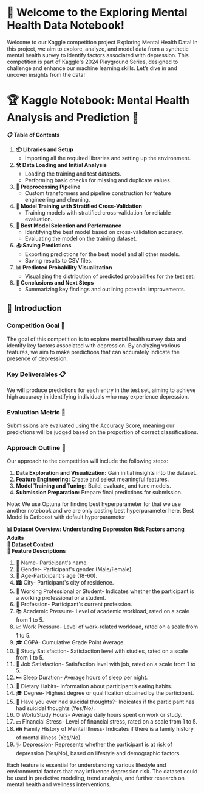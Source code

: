# 🧠 Welcome to the Exploring Mental Health Data Notebook!
Welcome to our Kaggle competition project Exploring Mental Health Data! In this project, we aim to explore, analyze, and model data from a synthetic mental health survey to identify factors associated with depression. This competition is part of Kaggle's 2024 Playground Series, designed to challenge and enhance our machine learning skills. Let’s dive in and uncover insights from the data!

# 🏆 Kaggle Notebook: Mental Health Analysis and Prediction 🧠
**📋 Table of Contents**
1. **📦 Libraries and Setup**
   - Importing all the required libraries and setting up the environment.
2. **🛠️ Data Loading and Initial Analysis**
   - Loading the training and test datasets.
   - Performing basic checks for missing and duplicate values.
3. **🔧 Preprocessing Pipeline**
   - Custom transformers and pipeline construction for feature engineering and cleaning.
4. **🚂 Model Training with Stratified Cross-Validation**
   - Training models with stratified cross-validation for reliable evaluation.
5. **🎯 Best Model Selection and Performance**
   - Identifying the best model based on cross-validation accuracy.
   - Evaluating the model on the training dataset.
6. **📤 Saving Predictions**
   - Exporting predictions for the best model and all other models.
   - Saving results to CSV files.
7. **📊 Predicted Probability Visualization**
   - Visualizing the distribution of predicted probabilities for the test set.
8. **🎉 Conclusions and Next Steps**
   - Summarizing key findings and outlining potential improvements.
## 🎯 Introduction
### **Competition Goal 🏁**
The goal of this competition is to explore mental health survey data and identify key factors associated with depression. By analyzing various features, we aim to make predictions that can accurately indicate the presence of depression.

### **Key Deliverables 📋**
We will produce predictions for each entry in the test set, aiming to achieve high accuracy in identifying individuals who may experience depression.

### **Evaluation Metric 🎯**
Submissions are evaluated using the Accuracy Score, meaning our predictions will be judged based on the proportion of correct classifications.

### **Approach Outline 🧩**
Our approach to the competition will include the following steps:

1. **Data Exploration and Visualization:** Gain initial insights into the dataset.
2. **Feature Engineering:** Create and select meaningful features.
3. **Model Training and Tuning:** Build, evaluate, and tune models.
4. **Submission Preparation:** Prepare final predictions for submission.

Note: We use Optuna for finding best hyperparameter for that we use another notebook and we are only pasting best hyperparameter here. Best Model is Catboost with default hyperparameter

**📊 Dataset Overview: Understanding Depression Risk Factors among Adults**  
**📝 Dataset Context**  
**📌 Feature Descriptions**  

1. 👤 Name- Participant's name.
2. 🚻 Gender- Participant's gender (Male/Female).
3. 🎂 Age-Participant's age (18-60).
4. 🏙️ City- Participant's city of residence.
5. 👔 Working Professional or Student- Indicates whether the participant is a working professional or a student.
6. 💼 Profession- Participant's current profession.
7. 📚 Academic Pressure- Level of academic workload, rated on a scale from 1 to 5.
8. 📈 Work Pressure- Level of work-related workload, rated on a scale from 1 to 5.
9. 🎓 CGPA- Cumulative Grade Point Average.
10. 📖 Study Satisfaction- Satisfaction level with studies, rated on a scale from 1 to 5.
11. 💼 Job Satisfaction- Satisfaction level with job, rated on a scale from 1 to 5.
12. 🛏️ Sleep Duration- Average hours of sleep per night.
13. 🍲 Dietary Habits- Information about participant’s eating habits.
14. 🎓 Degree- Highest degree or qualification obtained by the participant.
15. 🧠 Have you ever had suicidal thoughts?- Indicates if the participant has had suicidal thoughts (Yes/No).
16. ⏰ Work/Study Hours- Average daily hours spent on work or study.
17. 💵 Financial Stress- Level of financial stress, rated on a scale from 1 to 5.
18. 👪 Family History of Mental Illness- Indicates if there is a family history of mental illness (Yes/No).
19. 🩺 Depression- Represents whether the participant is at risk of depression (Yes/No), based on lifestyle and demographic factors.

Each feature is essential for understanding various lifestyle and environmental factors that may influence depression risk. The dataset could be used in predictive modeling, trend analysis, and further research on mental health and wellness interventions.